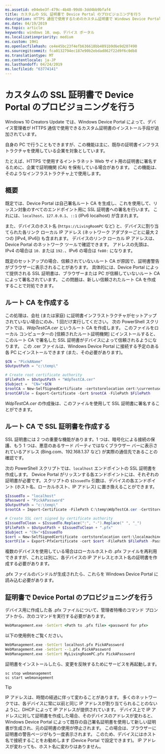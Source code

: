 ```yaml
---
ms.assetid: e04ebe3f-479c-4b48-99d8-3dd4bb9bfaf4
title: カスタムの SSL 証明書で Device Portal のプロビジョニングを行う
description: HTTPS 通信で使用するためのカスタム証明書で Windows Device Portal をプロビジョニングする方法について説明します。
ms.date: 04/19/2019
ms.topic: article
keywords: windows 10、uwp、デバイス ポータル
ms.localizationpriority: medium
ms.custom: 19H1
ms.openlocfilehash: ce4e45bc23f4efb636618bb4891b9d6e9d207490
ms.sourcegitcommit: fca0132794ec187e90b2ebdad862f22d9f6c0db8
ms.translationtype: MT
ms.contentlocale: ja-JP
ms.lasthandoff: 04/24/2019
ms.locfileid: "63774141"
---
```

# <a name="provision-device-portal-with-a-custom-ssl-certificate"></a>カスタムの SSL 証明書で Device Portal のプロビジョニングを行う

Windows 10 Creators Update では、Windows Device Portal によって、デバイス管理者が HTTPS 通信で使用できるカスタム証明書のインストール手段が追加されています。

自身の PC で行うこともできますが、この機能は主に、既存の証明書インフラストラクチャを使用している企業を対象としています。  

たとえば、HTTPS で使用するイントラネット Web サイト用の証明書に署名するために、企業で証明機関 (CA) を保有している場合があります。 この機能は、そのようなインフラストラクチャ上で使用します。

## <a name="overview"></a>概要

既定では、Device Portal は自己署名ルート CA を生成し、これを使用して、リッスン対象のすべてのエンドポイント用に SSL 証明書への署名を行います。 これには、`localhost`、`127.0.0.1`、`::1` (IPv6 localhost) が含まれます。

また、デバイスのホスト名 (`https://LivingRoomPC` など) と、デバイスに割り当てられた各リンク ローカル IP アドレス (ネットワーク アダプターごとに最大 2 つの [IPv4, IPv6]) も含まれます。
デバイスのリンク ローカル IP アドレスは、Device Portal のネットワーク ツールで確認できます。 アドレスの先頭は、IPv4 の場合は `10.` または `192.`、IPv6 の場合は `fe80:` になります。

既定のセットアップの場合、信頼されていないルート CA が原因で、証明書警告がブラウザーに表示されることがあります。 具体的には、Device Portal によって提供される SSL 証明書は、ブラウザーまたは PC が信頼していないルート CA によって署名されています。 この問題は、新しい信頼されたルート CA を作成することで対処できます。

## <a name="create-a-root-ca"></a>ルート CA を作成する

この処理は、会社 (または家庭) に証明書インフラストラクチャがセットアップされていない場合にのみ、1 回だけ実行してください。 次の PowerShell スクリプトでは、_WdpTestCA.cer_ というルート CA を作成します。 このファイルをローカル コンピューターの [信頼されたルート証明機関] にインストールすると、このルート CA で署名した SSL 証明書がデバイスによって信頼されるようになります。 この .cer ファイルは、Windows Device Portal に接続する予定のある各 PC にインストールできます (また、その必要があります)。  

```PowerShell
$CN = "PickAName"
$OutputPath = "c:\temp\"

# Create root certificate authority
$FilePath = $OutputPath + "WdpTestCA.cer"
$Subject =  "CN="+$CN
$rootCA = New-SelfSignedCertificate -certstorelocation cert:\currentuser\my -Subject $Subject -HashAlgorithm "SHA512" -KeyUsage CertSign,CRLSign
$rootCAFile = Export-Certificate -Cert $rootCA -FilePath $FilePath
```

_WdpTestCA.cer_ の作成後は、このファイルを使用して SSL 証明書に署名することができます。

## <a name="create-an-ssl-certificate-with-the-root-ca"></a>ルート CA で SSL 証明書を作成する

SSL 証明書には 2 つの重要な機能があります。1 つは、暗号化による接続の保護、もう 1 つは、悪意のあるサード パーティではなくブラウザー バーに表示されているアドレス (Bing.com、192.168.1.37 など) が実際の通信先であることの確認です。

次の PowerShell スクリプトでは、`localhost` エンドポイントの SSL 証明書を作成します。 Device Portal がリッスンする各エンドポイントには、それぞれの証明書が必要です。スクリプトの `$IssuedTo` 引数は、デバイスの各エンドポイント (ホスト名、ローカルホスト、IP アドレス) に置き換えることができます。

```PowerShell
$IssuedTo = "localhost"
$Password = "PickAPassword"
$OutputPath = "c:\temp\"
$rootCA = Import-Certificate -FilePath C:\temp\WdpTestCA.cer -CertStoreLocation Cert:\CurrentUser\My\

# Create SSL cert signed by certificate authority
$IssuedToClean = $IssuedTo.Replace(":", "-").Replace(" ", "_")
$FilePath = $OutputPath + $IssuedToClean + ".pfx"
$Subject = "CN="+$IssuedTo
$cert = New-SelfSignedCertificate -certstorelocation cert:\localmachine\my -Subject $Subject -DnsName $IssuedTo -Signer $rootCA -HashAlgorithm "SHA512"
$certFile = Export-PfxCertificate -cert $cert -FilePath $FilePath -Password (ConvertTo-SecureString -String $Password -Force -AsPlainText)
```

複数のデバイスを使用している場合はローカルホストの .pfx ファイルを再利用できますが、これとは別に、各デバイスの IP アドレスとホスト名の証明書を作成する必要があります。

.pfx ファイルのバンドルが生成されたら、これらを Windows Device Portal に読み込む必要があります。

## <a name="provision-device-portal-with-the-certifications"></a>証明書で Device Portal のプロビジョニングを行う

デバイス用に作成した各 .pfx ファイルについて、管理者特権のコマンド プロンプトから、次のコマンドを実行する必要があります。

```cmd
WebManagement.exe -SetCert <Path to .pfx file> <password for pfx>
```

以下の使用例をご覧ください。

```cmd
WebManagement.exe -SetCert localhost.pfx PickAPassword
WebManagement.exe -SetCert --1.pfx PickAPassword
WebManagement.exe -SetCert MyLivingRoomPC.pfx PickAPassword
```

証明書をインストールしたら、変更を反映するためにサービスを再起動します。

```cmd
sc stop webmanagement
sc start webmanagement
```

> [!TIP]
> IP アドレスは、時間の経過に伴って変わることがあります。
多くのネットワークでは、各デバイスに常に以前と同じ IP アドレスが割り当てられることのないように、DHCP によって IP アドレスが提供されています。 デバイス上で IP アドレスに対して証明書を作成した場合、そのデバイスのアドレスが変わると、Windows Device Portal によって既存の自己署名証明書を使用して新しい証明書が生成され、元の証明書の使用が停止されます。 この場合は、ブラウザーに証明書の警告ページがもう一度表示されます。 このため、デバイスにはホスト名で接続することをお勧めします (Device Portal で設定できます)。 IP アドレスが変わっても、ホスト名に変わりはありません。
